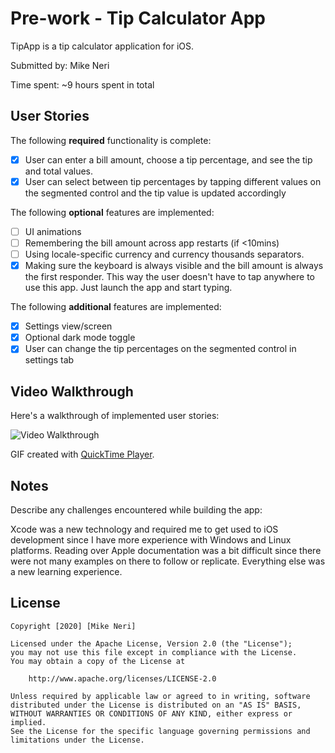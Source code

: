 # Pre-work - Tip Calculator App

TipApp is a tip calculator application for iOS.

Submitted by: Mike Neri

Time spent: ~9 hours spent in total

## User Stories

The following **required** functionality is complete:

* [x] User can enter a bill amount, choose a tip percentage, and see the tip and total values.
* [x] User can select between tip percentages by tapping different values on the segmented control and the tip value is updated accordingly

The following **optional** features are implemented:

* [ ] UI animations
* [ ] Remembering the bill amount across app restarts (if <10mins)
* [ ] Using locale-specific currency and currency thousands separators.
* [x] Making sure the keyboard is always visible and the bill amount is always the first responder. This way the user doesn't have to tap anywhere to use this app. Just launch the app and start typing.

The following **additional** features are implemented:

- [x] Settings view/screen 
- [x] Optional dark mode toggle
- [x] User can change the tip percentages on the segmented control in settings tab

## Video Walkthrough

Here's a walkthrough of implemented user stories:

<img src='https://imgur.com/AhRXOue' title='Video Walkthrough' width='' alt='Video Walkthrough' />

GIF created with [QuickTime Player](https://support.apple.com/en_US/downloads/quicktime).

## Notes

Describe any challenges encountered while building the app: 

Xcode was a new technology and required me to get used to iOS development since I have more experience with Windows and Linux platforms. 
Reading over Apple documentation was a bit difficult since there were not many examples on there to follow or replicate. 
Everything else was a new learning experience.


## License

    Copyright [2020] [Mike Neri]

    Licensed under the Apache License, Version 2.0 (the "License");
    you may not use this file except in compliance with the License.
    You may obtain a copy of the License at

        http://www.apache.org/licenses/LICENSE-2.0

    Unless required by applicable law or agreed to in writing, software
    distributed under the License is distributed on an "AS IS" BASIS,
    WITHOUT WARRANTIES OR CONDITIONS OF ANY KIND, either express or implied.
    See the License for the specific language governing permissions and
    limitations under the License.

